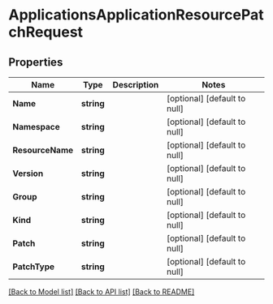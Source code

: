 # ApplicationsApplicationResourcePatchRequest

## Properties
Name | Type | Description | Notes
------------ | ------------- | ------------- | -------------
**Name** | **string** |  | [optional] [default to null]
**Namespace** | **string** |  | [optional] [default to null]
**ResourceName** | **string** |  | [optional] [default to null]
**Version** | **string** |  | [optional] [default to null]
**Group** | **string** |  | [optional] [default to null]
**Kind** | **string** |  | [optional] [default to null]
**Patch** | **string** |  | [optional] [default to null]
**PatchType** | **string** |  | [optional] [default to null]

[[Back to Model list]](../README.md#documentation-for-models) [[Back to API list]](../README.md#documentation-for-api-endpoints) [[Back to README]](../README.md)


